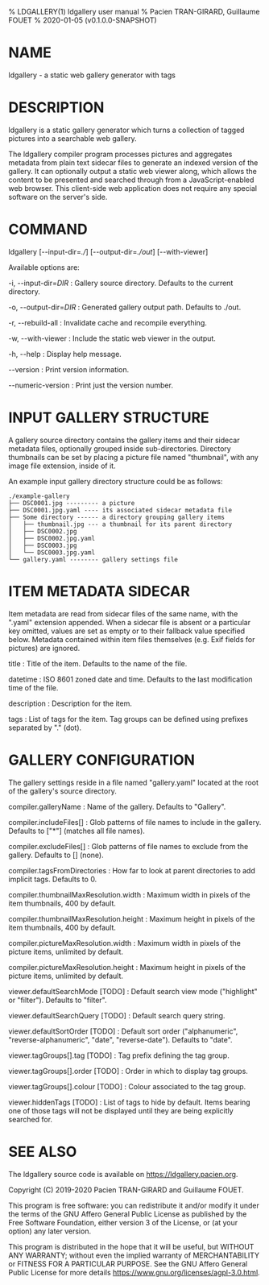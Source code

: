 % LDGALLERY(1) ldgallery user manual
% Pacien TRAN-GIRARD, Guillaume FOUET
% 2020-01-05 (v0.1.0.0-SNAPSHOT)


# NAME

ldgallery - a static web gallery generator with tags


# DESCRIPTION

ldgallery is a static gallery generator which turns a collection of tagged pictures into a searchable web gallery.

The ldgallery compiler program processes pictures and aggregates metadata from plain text sidecar files to generate an indexed version of the gallery.  It can optionally output a static web viewer along, which allows the content to be presented and searched through from a JavaScript-enabled web browser.  This client-side web application does not require any special software on the server's side.


# COMMAND

ldgallery [\--input-dir=_./_] [\--output-dir=_./out_] [\--with-viewer]

Available options are:

-i, \--input-dir=_DIR_
: Gallery source directory.  Defaults to the current directory.

-o, \--output-dir=_DIR_
: Generated gallery output path.  Defaults to ./out.

-r, \--rebuild-all
: Invalidate cache and recompile everything.

-w, \--with-viewer
: Include the static web viewer in the output.

-h, \--help
: Display help message.

\--version
: Print version information.

\--numeric-version
: Print just the version number.


# INPUT GALLERY STRUCTURE

A gallery source directory contains the gallery items and their sidecar metadata files, optionally grouped inside sub-directories.
Directory thumbnails can be set by placing a picture file named "thumbnail", with any image file extension, inside of it.

An example input gallery directory structure could be as follows:

```
./example-gallery
├── DSC0001.jpg --------- a picture
├── DSC0001.jpg.yaml ---- its associated sidecar metadata file
├── Some directory ------ a directory grouping gallery items
│   ├── thumbnail.jpg --- a thumbnail for its parent directory
│   ├── DSC0002.jpg
│   ├── DSC0002.jpg.yaml
│   ├── DSC0003.jpg
│   └── DSC0003.jpg.yaml
└── gallery.yaml -------- gallery settings file
```


# ITEM METADATA SIDECAR

Item metadata are read from sidecar files of the same name, with the ".yaml" extension appended.
When a sidecar file is absent or a particular key omitted, values are set as empty or to their fallback value specified below.
Metadata contained within item files themselves (e.g. Exif fields for pictures) are ignored.

title
: Title of the item.  Defaults to the name of the file.

datetime
: ISO 8601 zoned date and time.  Defaults to the last modification time of the file.

description
: Description for the item.

tags
: List of tags for the item.  Tag groups can be defined using prefixes separated by "." (dot).


# GALLERY CONFIGURATION

The gallery settings reside in a file named "gallery.yaml" located at the root of the gallery's source directory.

compiler.galleryName
: Name of the gallery.  Defaults to "Gallery".

compiler.includeFiles[]
: Glob patterns of file names to include in the gallery.  Defaults to ["*"] (matches all file names).

compiler.excludeFiles[]
: Glob patterns of file names to exclude from the gallery.  Defaults to [] (none).

compiler.tagsFromDirectories
: How far to look at parent directories to add implicit tags.  Defaults to 0.

compiler.thumbnailMaxResolution.width
: Maximum width in pixels of the item thumbnails, 400 by default.

compiler.thumbnailMaxResolution.height
: Maximum height in pixels of the item thumbnails, 400 by default.

compiler.pictureMaxResolution.width
: Maximum width in pixels of the picture items, unlimited by default.

compiler.pictureMaxResolution.height
: Maximum height in pixels of the picture items, unlimited by default.

viewer.defaultSearchMode [TODO]
: Default search view mode ("highlight" or "filter").  Defaults to "filter".

viewer.defaultSearchQuery [TODO]
: Default search query string.

viewer.defaultSortOrder [TODO]
: Default sort order ("alphanumeric", "reverse-alphanumeric", "date", "reverse-date").  Defaults to "date".

viewer.tagGroups[].tag [TODO]
: Tag prefix defining the tag group.

viewer.tagGroups[].order [TODO]
: Order in which to display tag groups.

viewer.tagGroups[].colour [TODO]
: Colour associated to the tag group.

viewer.hiddenTags [TODO]
: List of tags to hide by default.  Items bearing one of those tags will not be displayed until they are being explicitly searched for.


# SEE ALSO

The ldgallery source code is available on <https://ldgallery.pacien.org>.

Copyright (C) 2019-2020  Pacien TRAN-GIRARD and Guillaume FOUET.

This program is free software: you can redistribute it and/or modify it under the terms of the GNU Affero General Public License as published by the Free Software Foundation, either version 3 of the License, or (at your option) any later version.

This program is distributed in the hope that it will be useful, but WITHOUT ANY WARRANTY; without even the implied warranty of MERCHANTABILITY or FITNESS FOR A PARTICULAR PURPOSE.  See the GNU Affero General Public License for more details <https://www.gnu.org/licenses/agpl-3.0.html>.
